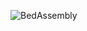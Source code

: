 ![BedAssembly](https://user-images.githubusercontent.com/37383368/138748970-0b718830-f28f-4f2a-adc9-ba8f70d0b4d9.PNG)
